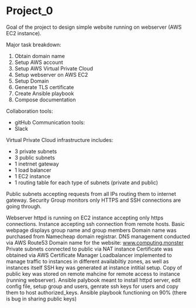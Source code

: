 # Project_0

Goal of the project to design simple website running on webserver (AWS EC2 instance).

Major task breakdown:
 1. Obtain domain name
 2. Setup AWS account
 3. Setup AWS Virtual Private Cloud
 4. Setup webserver on AWS EC2
 5. Setup Domain
 6. Generate TLS certificate
 7. Create Ansible playbook
 8. Compose documentation
 
Collaboration tools: 
  * gitHub
Communication tools:
  * Slack

Virtual Private Cloud infrastructure includes:
 * 3 private subnets
 * 3 public subnets
 * 1 inetrnet gateway
 * 1 load balancer
 * 1 EC2 instance
 * 1 routing table for each type of subnets (private and public)
 
Public subnets accepting requests from all IPs routing them to internet gateway. Security Group monitors only HTTPS and SSH connections are going through.

Webserver httpd is running on EC2 instance accepting only https connections. 
Instance accepting ssh connection from remote hosts.
Basic webpage displays group name and group members
Domain name was purchased from Namecheap domain registrar.
DNS management conducted via AWS Route53
Domain name for the website: www.computing.monster
Private subnets connected to public via NAT instance
Certificate was obtained via AWS Certificate Manager
Loadbalancer implemented to manage traffic to instances in different availabiltiy zones, as well as instances itself
SSH key was generated at instance intitial setup. Copy of public key was stored on remote mahcine for remote access to instance (running webserver).
Ansible palybook meant to install httpd server, edit config file, setup group and users, genrate ssh keys for users and copy them to host authorized_keys. Ansible playbook functioning on 90% (there is bug in sharing public keys)
